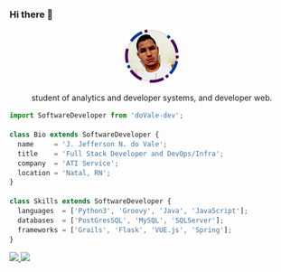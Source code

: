 ### Hi there 👋

<p align="center">
  <img src="https://github.com/Jefferson682/Jefferson682/blob/master/jeff-small.png" />
  <p align="center">student of analytics and developer systems, and developer web.</p>
</p>

```js
import SoftwareDeveloper from 'doVale-dev';

class Bio extends SoftwareDeveloper {
  name     = 'J. Jefferson N. do Vale';
  title    = 'Full Stack Developer and DevOps/Infra';
  company  = 'ATI Service';
  location = 'Natal, RN';
}

class Skills extends SoftwareDeveloper {
  languages  = ['Python3', 'Groovy', 'Java', 'JavaScript'];
  databases  = ['PostGresSQL', 'MySQL', 'SQLServer'];
  frameworks = ['Grails', 'Flask', 'VUE.js', 'Spring'];
}
```

<div>
<a href="https://github.com/jefferson682">
<img height="180em" src="https://github-readme-stats.vercel.app/api/top-langs/?username=jefferson682&layout=compact&langs_count=7&theme=dracula"/>
<img height="180em" src="https://github-readme-stats.vercel.app/api?username=jefferson682&show_icons=true&theme=dracula&include_all_commits=true&count_private=true"/>
</div>

<!--
**Jefferson682/Jefferson682** is a ✨ _special_ ✨ repository because its `README.md` (this file) appears on your GitHub profile.

Here are some ideas to get you started:

- 🔭 I’m currently working on ...
- 🌱 I’m currently learning ...
- 👯 I’m looking to collaborate on ...
- 🤔 I’m looking for help with ...
- 💬 Ask me about ...
- 📫 How to reach me: ...
- ⚡ Fun fact: ...
-->
